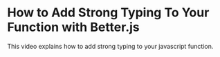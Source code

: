 # How to Add Strong Typing To Your Function with Better.js

This video explains how to add strong typing to your javascript function.
